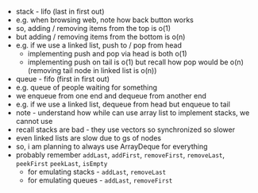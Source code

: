 - stack - lifo (last in first out)
- e.g. when browsing web, note how back button works
- so, adding / removing items from the top is o(1)
- but adding / removing items from the bottom is o(n)
- e.g. if we use a linked list, push to / pop from head
  - implementing push and pop via head is both o(1)
  - implementing push on tail is o(1) but recall how pop would be o(n) (removing tail node in linked list is o(n))
- queue - fifo (first in first out)
- e.g. queue of people waiting for something
- we enqueue from one end and dequeue from another end
- e.g. if we use a linked list, dequeue from head but enqueue to tail
- note - understand how while can use array list to implement stacks, we cannot use 
- recall stacks are bad - they use vectors so synchronized so slower
- even linked lists are slow due to gs of nodes
- so, i am planning to always use ArrayDeque for everything
- probably remember `addLast`, `addFirst`, `removeFirst`, `removeLast`, `peekFirst` `peekLast`, `isEmpty`
  - for emulating stacks - `addLast`, `removeLast`
  - for emulating queues - `addLast`, `removeFirst`
